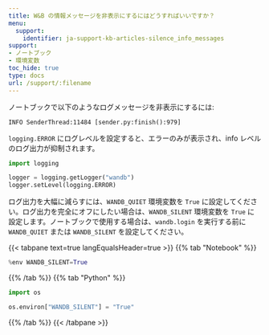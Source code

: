 ```yaml
---
title: W&B の情報メッセージを非表示にするにはどうすればいいですか？
menu:
  support:
    identifier: ja-support-kb-articles-silence_info_messages
support:
- ノートブック
- 環境変数
toc_hide: true
type: docs
url: /support/:filename
---
```


ノートブックで以下のようなログメッセージを非表示にするには:

```
INFO SenderThread:11484 [sender.py:finish():979]
```

`logging.ERROR` にログレベルを設定すると、エラーのみが表示され、info レベルのログ出力が抑制されます。

```python
import logging

logger = logging.getLogger("wandb")
logger.setLevel(logging.ERROR)
```

ログ出力を大幅に減らすには、`WANDB_QUIET` 環境変数を `True` に設定してください。ログ出力を完全にオフにしたい場合は、`WANDB_SILENT` 環境変数を `True` に設定します。ノートブックで使用する場合は、`wandb.login` を実行する前に `WANDB_QUIET` または `WANDB_SILENT` を設定してください。

{{< tabpane text=true langEqualsHeader=true >}}
{{% tab "Notebook" %}}
```python
%env WANDB_SILENT=True
```
{{% /tab %}}
{{% tab "Python" %}}
```python
import os

os.environ["WANDB_SILENT"] = "True"
```
{{% /tab %}}
{{< /tabpane >}}